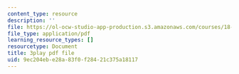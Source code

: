 ```yaml
---
content_type: resource
description: ''
file: https://ol-ocw-studio-app-production.s3.amazonaws.com/courses/18-065-matrix-methods-in-data-analysis-signal-processing-and-machine-learning-spring-2018/9ec204ebe28a83f0f28421c375a18117_cxTmmasBiC8.pdf
file_type: application/pdf
learning_resource_types: []
resourcetype: Document
title: 3play pdf file
uid: 9ec204eb-e28a-83f0-f284-21c375a18117
---
```


